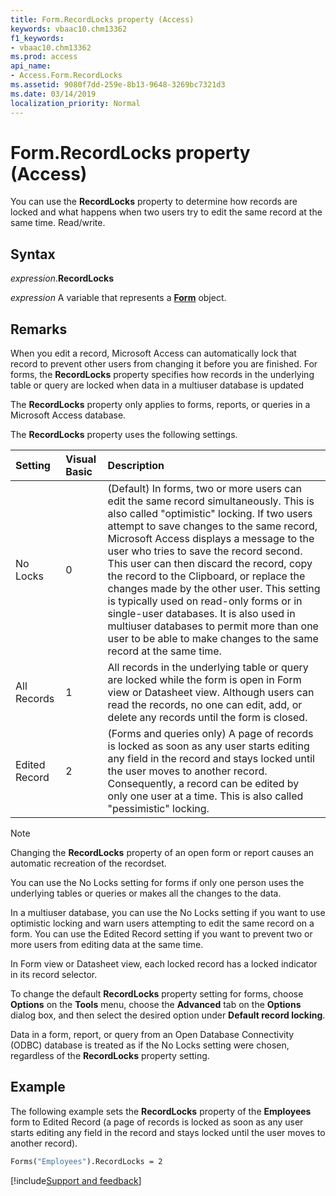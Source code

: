 ```yaml
---
title: Form.RecordLocks property (Access)
keywords: vbaac10.chm13362
f1_keywords:
- vbaac10.chm13362
ms.prod: access
api_name:
- Access.Form.RecordLocks
ms.assetid: 9080f7dd-259e-8b13-9648-3269bc7321d3
ms.date: 03/14/2019
localization_priority: Normal
---
```



# Form.RecordLocks property (Access)

You can use the **RecordLocks** property to determine how records are locked and what happens when two users try to edit the same record at the same time. Read/write.


## Syntax

_expression_.**RecordLocks**

_expression_ A variable that represents a **[Form](Access.Form.md)** object.


## Remarks

When you edit a record, Microsoft Access can automatically lock that record to prevent other users from changing it before you are finished. For forms, the **RecordLocks** property specifies how records in the underlying table or query are locked when data in a multiuser database is updated

The **RecordLocks** property only applies to forms, reports, or queries in a Microsoft Access database.

The **RecordLocks** property uses the following settings.

|Setting|Visual Basic|Description|
|:-----|:-----|:-----|
|No Locks|0|(Default) In forms, two or more users can edit the same record simultaneously. This is also called "optimistic" locking. If two users attempt to save changes to the same record, Microsoft Access displays a message to the user who tries to save the record second. This user can then discard the record, copy the record to the Clipboard, or replace the changes made by the other user. This setting is typically used on read-only forms or in single-user databases. It is also used in multiuser databases to permit more than one user to be able to make changes to the same record at the same time.|
|All Records|1|All records in the underlying table or query are locked while the form is open in Form view or Datasheet view. Although users can read the records, no one can edit, add, or delete any records until the form is closed.|
|Edited Record|2|(Forms and queries only) A page of records is locked as soon as any user starts editing any field in the record and stays locked until the user moves to another record. Consequently, a record can be edited by only one user at a time. This is also called "pessimistic" locking.|

> [!NOTE] 
> Changing the **RecordLocks** property of an open form or report causes an automatic recreation of the recordset.

You can use the No Locks setting for forms if only one person uses the underlying tables or queries or makes all the changes to the data.

In a multiuser database, you can use the No Locks setting if you want to use optimistic locking and warn users attempting to edit the same record on a form. You can use the Edited Record setting if you want to prevent two or more users from editing data at the same time.

In Form view or Datasheet view, each locked record has a locked indicator in its record selector.

To change the default **RecordLocks** property setting for forms, choose **Options** on the **Tools** menu, choose the **Advanced** tab on the **Options** dialog box, and then select the desired option under **Default record locking**.

Data in a form, report, or query from an Open Database Connectivity (ODBC) database is treated as if the No Locks setting were chosen, regardless of the **RecordLocks** property setting.


## Example

The following example sets the **RecordLocks** property of the **Employees** form to Edited Record (a page of records is locked as soon as any user starts editing any field in the record and stays locked until the user moves to another record).

```vb
Forms("Employees").RecordLocks = 2
```




[!include[Support and feedback](~/includes/feedback-boilerplate.md)]
